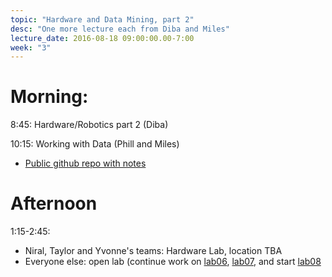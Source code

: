 ```yaml
---
topic: "Hardware and Data Mining, part 2"
desc: "One more lecture each from Diba and Miles"
lecture_date: 2016-08-18 09:00:00.00-7:00
week: "3"
---
```



# Morning:

8:45: Hardware/Robotics part 2 (Diba)

10:15: Working with Data  (Phill and Miles)

* [Public github repo with notes](https://github.com/ucsd-cse-spis-2016/spis16-lecture-0809)

# Afternoon

1:15-2:45: 
* Niral, Taylor and Yvonne's teams: Hardware Lab, location TBA
* Everyone else: open lab (continue work on [lab06](/lab/lab06/), 
    [lab07](/lab/lab07/), and start [lab08](/lab/lab08/)

